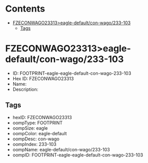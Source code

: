 



Contents
========

* [FZECONWAGO23313>eagle-default/con-wago/233-103](#fzeconwago23313eagle-defaultcon-wago233-103)
	* [Tags](#tags)

# FZECONWAGO23313>eagle-default/con-wago/233-103

- ID: FOOTPRINT-eagle-eagle-default-con-wago-233-103
- Hex ID: FZECONWAGO23313
- Name: 
- Description: 

## Tags

- hexID: FZECONWAGO23313
- oompType: FOOTPRINT
- oompSize: eagle
- oompColor: eagle-default
- oompDesc: con-wago
- oompIndex: 233-103
- oompName: eagle-default/con-wago/233-103
- oompID: FOOTPRINT-eagle-eagle-default-con-wago-233-103
